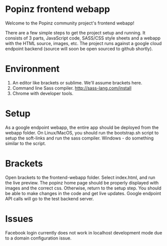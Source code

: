 Popinz frontend webapp
======================

Welcome to the Popinz community project's frontend webapp!

There are a few simple steps to get the project setup and running. It consists of 3 parts, JavaScript code, SASS/CSS style sheets and a webapp with the HTML source, images, etc. The project runs against a google cloud endpoint backend (source will soon be open sourced to github shortly).

Environment
===========
1. An editor like brackets or sublime. We'll assume brackets here.
2. Command line Sass compiler. http://sass-lang.com/install
3. Chrome with developer tools.

Setup
=====
As a google endpoint webapp, the entire app should be deployed from the webapp folder. On Linux/MacOS, you should run the bootstrap.sh script to setup the soft-links and run the sass compiler.
Windows - do something similar to the script.

Brackets
========
Open brackets to the frontend-webapp folder. Select index.html, and run the live preview. The popinz home page should be properly displayed with images and the correct css. Otherwise, return to the setup step.
You should be able to make changes in the code and get live updates. Google endpoint API calls will go to the test backend server.

Issues
======
Facebook login currently does not work in localhost development mode due to a domain configuration issue.

